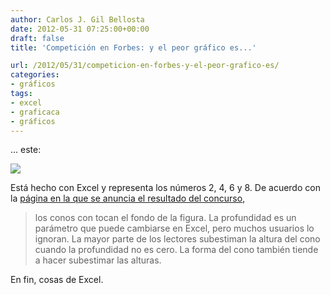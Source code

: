 ```yaml
---
author: Carlos J. Gil Bellosta
date: 2012-05-31 07:25:00+00:00
draft: false
title: 'Competición en Forbes: y el peor gráfico es...'

url: /2012/05/31/competicion-en-forbes-y-el-peor-grafico-es/
categories:
- gráficos
tags:
- excel
- graficaca
- gráficos
---
```


... este:

[![](/wp-uploads/2012/05/cones-300x183.png#center)
](/wp-uploads/2012/05/cones-300x183.png#center)

Está hecho con Excel y representa los números 2, 4, 6 y 8. De acuerdo con la [página en la que se anuncia el resultado del concurso](http://www.forbes.com/sites/naomirobbins/2012/05/30/winner-of-the-bad-graph-contest-announced-2/),

>los conos con tocan el fondo de la figura. La profundidad es un parámetro que puede cambiarse en Excel, pero muchos usuarios lo ignoran. La mayor parte de los lectores subestiman la altura del cono cuando la profundidad no es cero. La forma del cono también tiende a hacer subestimar las alturas.

En fin, cosas de Excel.




